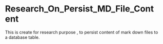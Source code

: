 # Research_On_Persist_MD_File_Content
This is create for research purpose , to persist content of mark down files to a database table.
